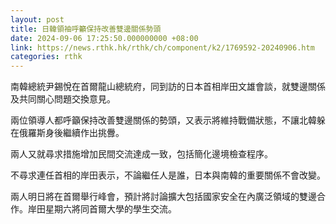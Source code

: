 ```yaml
---
layout: post
title: 日韓領袖呼籲保持改善雙邊關係勢頭
date: 2024-09-06 17:25:50.000000000 +08:00
link: https://news.rthk.hk/rthk/ch/component/k2/1769592-20240906.htm
categories: rthk
---
```


南韓總統尹錫悅在首爾龍山總統府，同到訪的日本首相岸田文雄會談，就雙邊關係及共同關心問題交換意見。

兩位領導人都呼籲保持改善雙邊關係的勢頭，又表示將維持戰備狀態，不讓北韓躲在俄羅斯身後繼續作出挑釁。

兩人又就尋求措施增加民間交流達成一致，包括簡化邊境檢查程序。

不尋求連任首相的岸田表示，不論繼任人是誰，日本與南韓的重要關係不會改變。

兩人明日將在首爾舉行峰會，預計將討論擴大包括國家安全在內廣泛領域的雙邊合作。岸田星期六將同首爾大學的學生交流。
